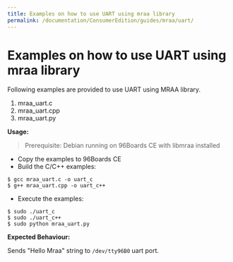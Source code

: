 ```yaml
---
title: Examples on how to use UART using mraa library
permalink: /documentation/ConsumerEdition/guides/mraa/uart/
---
```

# Examples on how to use UART using mraa library

Following examples are provided to use UART using MRAA library.

1. mraa_uart.c
2. mraa_uart.cpp
3. mraa_uart.py

**Usage:**

> Prerequisite: Debian running on 96Boards CE with libmraa installed

* Copy the examples to 96Boards CE
* Build the C/C++ examples:
```shell
$ gcc mraa_uart.c -o uart_c
$ g++ mraa_uart.cpp -o uart_c++
```
* Execute the examples:
```shell
$ sudo ./uart_c
$ sudo ./uart_c++
$ sudo python mraa_uart.py
```

**Expected Behaviour:**

Sends "Hello Mraa" string to `/dev/tty96B0` uart port.
